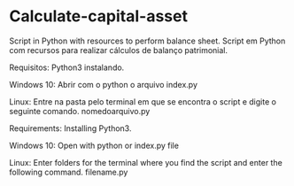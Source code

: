 # Calculate-capital-asset

Script in Python with resources to perform balance sheet.
Script em Python com recursos para realizar cálculos de balanço patrimonial.

Requisitos:
Python3 instalando.

Windows 10: Abrir com o python o arquivo index.py

Linux: Entre na pasta pelo terminal em que se encontra o script e digite o seguinte comando.  nomedoarquivo.py

Requirements:
Installing Python3.

Windows 10: Open with python or index.py file

Linux: Enter folders for the terminal where you find the script and enter the following command. filename.py
